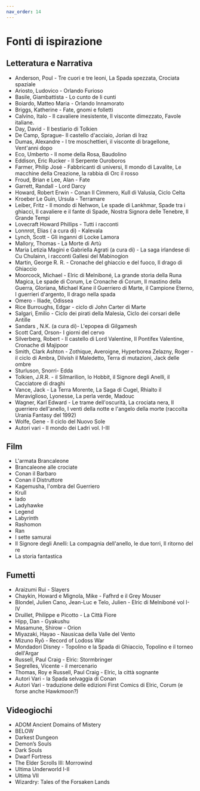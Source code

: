 ```yaml
---
nav_order: 14
---
```

# Fonti di ispirazione

## Letteratura e Narrativa

- Anderson, Poul - Tre cuori e tre leoni, La Spada spezzata, Crociata spaziale
- Ariosto, Ludovico - Orlando Furioso
- Basile, Giambattista - Lo cunto de li cunti
- Boiardo, Matteo Maria - Orlando Innamorato
- Briggs, Katherine - Fate, gnomi e folletti
- Calvino, Italo - Il cavaliere inesistente, Il visconte dimezzato, Favole italiane.
- Day, David - Il bestiario di Tolkien
- De Camp, Sprague- Il castello d'acciaio, Jorian di Iraz
- Dumas, Alexandre - I tre moschettieri, il visconte di bragellone, Vent'anni dopo
- Eco, Umberto - Il nome della Rosa, Baudolino
- Eddison, Eric Rucker - Il Serpente Ouroboros
- Farmer, Philip José - Fabbricanti di universi, Il mondo di Lavalite, Le macchine della Creazione, la rabbia di Orc il rosso
- Froud, Brian e Lee, Alan - Fate
- Garrett, Randall - Lord Darcy
- Howard, Robert Erwin - Conan Il Cimmero, Kull di Valusia, Ciclo Celta
- Kroeber Le Guin, Ursula - Terramare
- Leiber, Fritz - Il mondo di Nehwon, Le spade di Lankhmar, Spade tra i ghiacci, Il cavaliere e il fante di Spade, Nostra Signora delle Tenebre, Il Grande Tempi
- Lovecraft Howard Phillips - Tutti i racconti
- Lonnrot, Elias ( a cura di) - Kalevala
- Lynch, Scott - Gli inganni di Locke Lamora
- Mallory, Thomas - La Morte di Artù
- Maria Letizia Magini e Gabriella Agrati (a cura di) - La saga irlandese di Cu Chulainn, i racconti Gallesi del Mabinogion
- Martin, George R. R. - Cronache del ghiaccio e del fuoco, Il drago di Ghiaccio
- Moorcock, Michael - Elric di Melniboné, La grande storia della Runa Magica, Le spade di Corum, Le Cronache di Corum, Il mastino della Guerra, Gloriana, Michael Kane il Guerriero di Marte, il Campione Eterno, I guerrieri d'argento, Il drago nella spada
- Omero - Iliade, Odissea
- Rice Burroughs, Edgar - ciclo di John Carter di Marte
- Salgari, Emilio - Ciclo dei pirati della Malesia, Ciclo dei corsari delle Antille
- Sandars , N.K. (a cura di)- L'epopea di Gilgamesh
- Scott Card, Orson- I giorni del cervo
- Silverberg, Robert - Il castello di Lord Valentine, Il Pontifex Valentine, Cronache di Majipoor
- Smith, Clark Ashton - Zothique, Averoigne, Hyperborea
Zelazny, Roger - il ciclo di Ambra, Dilvish il Maledetto, Terra di mutazioni, Jack delle ombre
- Sturluson, Snorri- Edda
- Tolkien, J.R.R. - il Silmarilion, lo Hobbit, il Signore degli Anelli, il Cacciatore di draghi
- Vance, Jack - La Terra Morente, La Saga di Cugel, Rhialto il Meraviglioso, Lyonesse, La perla verde, Madouc
- Wagner, Karl Edward - Le trame dell'oscurità, La crociata nera, Il guerriero dell'anello, I venti della notte e l'angelo della morte (raccolta Urania Fantasy del 1992)
- Wolfe, Gene - Il ciclo del Nuovo Sole
- Autori vari - Il mondo dei Ladri vol. I-III

## Film
- L'armata Brancaleone
- Brancaleone alle crociate
- Conan il Barbaro
- Conan il Distruttore
- Kagemusha, l'ombra del Guerriero
- Krull
- Iado
- Ladyhawke
- Legend
- Labyrinth
- Rashomon
- Ran
- I sette samurai
- Il Signore degli Anelli: La compagnia dell'anello, le due torri, Il ritorno del re
- La storia fantastica

## Fumetti
- Araizumi Rui - Slayers
- Chaykin, Howard e Mignola, Mike - Fafhrd e il Grey Mouser
- Blondel, Julien Cano, Jean-Luc e Telo, Julien - Elric di Melniboné vol I-IV
- Druillet, Philippe e Picotto - La Città  Fiore
- Hipp, Dan - Gyakushu
- Masamune, Shirow - Orion
- Miyazaki, Hayao - Nausicaa della Valle del Vento
- Mizuno Ryō - Record of Lodoss War
- Mondadori Disney - Topolino e la Spada di Ghiaccio, Topolino e il torneo dell'Argar
- Russell, Paul Craig - Elric: Stormbringer
- Segrelles, Vicente - il mercenario
- Thomas, Roy e Russell, Paul Craig - Elric, la città sognante
- Autori Vari - la Spada selvaggia di Conan
- Autori Vari - traduzione delle edizioni First Comics di Elric,  Corum (e forse anche Hawkmoon?)

## Videogiochi
- ADOM Ancient Domains of Mistery
- BELOW 
- Darkest Dungeon
- Demon’s Souls
- Dark Souls
- Dwarf Fortress 
- The Elder Scrolls III: Morrowind
- Ultima Underworld I-II
- Ultima VII
- Wizardry: Tales of the Forsaken Lands